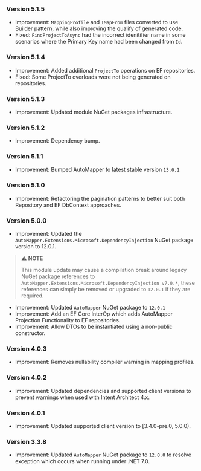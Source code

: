 ### Version 5.1.5

- Improvement: `MappingProfile` and `IMapFrom` files converted to use Builder pattern, while also improving the qualify of generated code.
- Fixed: `FindProjectToAsync` had the incorrect idenitifier name in some scenarios where the Primary Key name had been changed from `Id`.

### Version 5.1.4

- Improvement: Added additional `ProjectTo` operations on EF repositories.
- Fixed: Some ProjectTo overloads were not being generated on repositories.

### Version 5.1.3

- Improvement: Updated module NuGet packages infrastructure.

### Version 5.1.2

- Improvement: Dependency bump.

### Version 5.1.1

- Improvement: Bumped AutoMapper to latest stable version `13.0.1`

### Version 5.1.0

- Improvement: Refactoring the pagination patterns to better suit both Repository and EF DbContext approaches.

### Version 5.0.0

- Improvement: Updated the `AutoMapper.Extensions.Microsoft.DependencyInjection` NuGet package version to 12.0.1.

> ⚠️ **NOTE**
>
> This module update may cause a compilation break around legacy NuGet package references to `AutoMapper.Extensions.Microsoft.DependencyInjection v7.0.*`, these references can simply be removed or upgraded to `12.0.1` if they are required.

- Improvement: Updated `AutoMapper` NuGet package to `12.0.1` 
- Improvement: Add an EF Core InterOp which adds AutoMapper  Projection Functionality to EF repositories.
- Improvement: Allow DTOs to be instantiated using a non-public constructor.

### Version 4.0.3

- Improvement: Removes nullability compiler warning in mapping profiles.

### Version 4.0.2

- Improvement: Updated dependencies and supported client versions to prevent warnings when used with Intent Architect 4.x.

### Version 4.0.1

- Improvement: Updated supported client version to [3.4.0-pre.0, 5.0.0).

### Version 3.3.8

- Improvement: Updated `AutoMapper` NuGet package to `12.0.0` to resolve exception which occurs when running under .NET 7.0.
